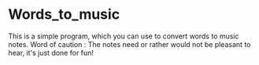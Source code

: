 # Words_to_music
This is a simple program, which you can use to convert words to music notes. 
 Word of caution : The notes need or rather would not be pleasant to hear, it's just done for fun!

